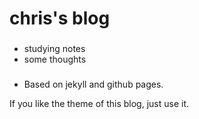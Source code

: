 chris's blog
=====

### 
- studying notes
- some thoughts

### 
- Based on jekyll and github pages.

If you like the theme of this blog, just use it.

